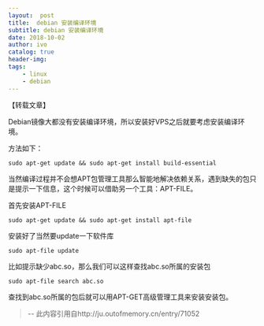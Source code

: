 ```yaml
---
layout:  post
title:  debian 安装编译环境
subtitle: debian 安装编译环境 
date: 2018-10-02
author: ivo
catalog: true
header-img:
tags:
    - linux 
    - debian
---
```


【转载文章】

Debian镜像大都没有安装编译环境，所以安装好VPS之后就要考虑安装编译环境。

方法如下：

    sudo apt-get update && sudo apt-get install build-essential

当然编译过程并不会想APT包管理工具那么智能地解决依赖关系，遇到缺失的包只是提示一下信息，这个时候可以借助另一个工具：APT-FILE。

首先安装APT-FILE

    sudo apt-get update && sudo apt-get install apt-file

安装好了当然要update一下软件库

    sudo apt-file update

比如提示缺少abc.so，那么我们可以这样查找abc.so所属的安装包

    sudo apt-file search abc.so

查找到abc.so所属的包后就可以用APT-GET高级管理工具来安装安装包。

>
> --  此内容引用自http://ju.outofmemory.cn/entry/71052
